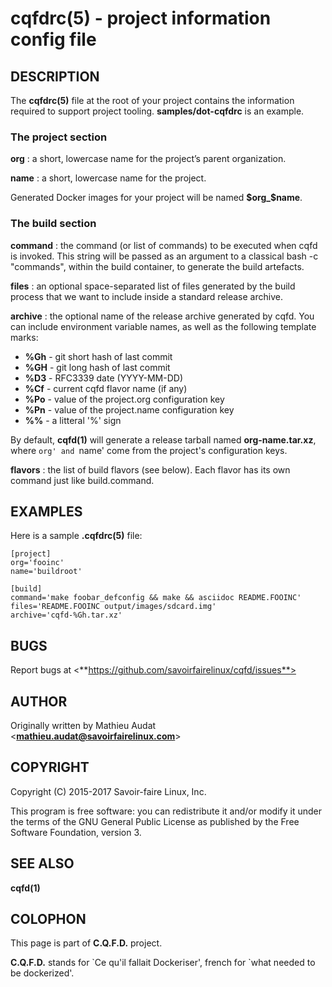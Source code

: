 cqfdrc(5) - project information config file
===

## DESCRIPTION

The **cqfdrc(5)** file at the root of your project contains the information
required to support project tooling. __samples/dot-cqfdrc__ is an example.

### The project section

**org**
: a short, lowercase name for the project’s parent organization.

**name**
: a short, lowercase name for the project.

Generated Docker images for your project will be named __$org_$name__.

### The build section

**command**
: the command (or list of commands) to be executed when cqfd is invoked. This
string will be passed as an argument to a classical bash -c "commands", within
the build container, to generate the build artefacts.

**files**
: an optional space-separated list of files generated by the build process that we
want to include inside a standard release archive.

**archive**
: the optional name of the release archive generated by cqfd. You can include
environment variable names, as well as the following template marks:
* **%Gh** - git short hash of last commit
* **%GH** - git long hash of last commit
* **%D3** - RFC3339 date (YYYY-MM-DD)
* **%Cf** - current cqfd flavor name (if any)
* **%Po** - value of the project.org configuration key
* **%Pn** - value of the project.name configuration key
* **%%** - a litteral '%' sign

By default, **cqfd(1)** will generate a release tarball named
__org-name.tar.xz__, where `org' and `name' come from the project's
configuration keys.

**flavors**
: the list of build flavors (see below). Each flavor has its own command just like build.command.

## EXAMPLES

Here is a sample **.cqfdrc(5)** file:

```
[project]
org='fooinc'
name='buildroot'

[build]
command='make foobar_defconfig && make && asciidoc README.FOOINC'
files='README.FOOINC output/images/sdcard.img'
archive='cqfd-%Gh.tar.xz'
```

## BUGS

Report bugs at <**https://github.com/savoirfairelinux/cqfd/issues**>

## AUTHOR

Originally written by Mathieu Audat <**mathieu.audat@savoirfairelinux.com**>

## COPYRIGHT

Copyright (C) 2015-2017 Savoir-faire Linux, Inc.

This program is free software: you can redistribute it and/or modify
it under the terms of the GNU General Public License as published by
the Free Software Foundation, version 3.

## SEE ALSO

**cqfd(1)**

## COLOPHON

This page is part of **C.Q.F.D.** project.

**C.Q.F.D.** stands for \`Ce qu'il fallait Dockeriser', french for \`what needed
to be dockerized'.
